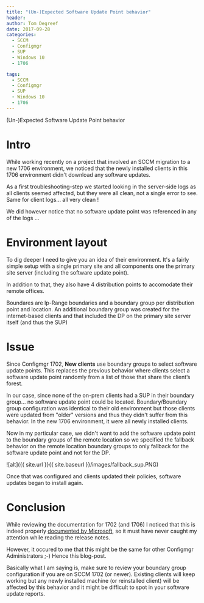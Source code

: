 ```yaml
---
title: "(Un-)Expected Software Update Point behavior"
header:
author: Tom Degreef
date: 2017-09-28
categories:
  - SCCM
  - Configmgr
  - SUP
  - Windows 10
  - 1706

tags:
  - SCCM
  - Configmgr
  - SUP
  - Windows 10
  - 1706
---
```


(Un-)Expected Software Update Point behavior

# Intro #

While working recently on a project that involved an SCCM migration to a new 1706 environment, we noticed that the newly installed clients in this 1706 environment didn't download any software updates.

As a first troubleshooting-step we started looking in the server-side logs as all clients seemed affected, but they were all clean, not a single error to see. Same for client logs... all very clean !

We did however notice that no software update point was referenced in any of the logs ...

# Environment layout #

To dig deeper I need to give you an idea of their environment. It's a fairly simple setup with a single primary site and all components one the primary site server (including the software update point).

In addition to that, they also have 4 distribution points to accomodate their remote offices.

Boundares are Ip-Range boundaries and a boundary group per distribution point and location. An additional boundary group was created for the internet-based clients and that included the DP on the primary site server itself (and thus the SUP)

# Issue #

Since Configmgr 1702, **New clients** use boundary groups to select software update points. This replaces the previous behavior where clients select a software update point randomly from a list of those that share the client’s forest.

In our case, since none of the on-prem clients had a SUP in their boundary group... no software update point could be located. Boundary/Boundary group configuration was identical to their old environment but those clients were updated from "older" versions and thus they didn't suffer from this behavior. In the new 1706 environment, it were all newly installed clients.

Now in my particular case, we didn't want to add the software update point to the boundary groups of the remote location so we specified the fallback behavior on the remote location boundary groups to only fallback for the software update point and not for the DP.

![alt]({{ site.url }}{{ site.baseurl }}/images/fallback_sup.PNG)

Once that was configured and clients updated their policies, software updates began to install again.

# Conclusion #

While reviewing the documentation for 1702 (and 1706) I noticed that this is indeed properly [documented by Microsoft](https://docs.microsoft.com/en-us/sccm/core/servers/deploy/configure/boundary-groups#software-update-points), so it must have never caught my attention while reading the release notes.

However, it occured to me that this might be the same for other Configmgr Administrators ;-) 
Hence this blog-post.

Basically what I am saying is, make sure to review your boundary group configuration if you are on SCCM 1702 (or newer). Existing clients will keep working but any newly installed machine (or reinstalled client) will be affected by this behavior and it might be difficult to spot in your software update reports.